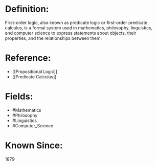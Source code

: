 

# Definition:
First-order logic, also known as predicate logic or first-order predicate calculus, is a formal system used in mathematics, philosophy, linguistics, and computer science to express statements about objects, their properties, and the relationships between them.

# Reference:
- [[Propositional Logic]]
- [[Predicate Calculus]]

# Fields: 
- #Mathematics
- #Philosophy
- #Linguistics
- #Computer_Science

# Known Since:
1879

